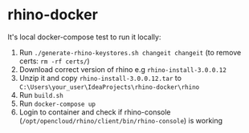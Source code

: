 # rhino-docker

It's local docker-compose test to run it locally:
1. Run `./generate-rhino-keystores.sh changeit changeit` (to remove certs: `rm -rf certs/`)
2. Download correct version of rhino e.g `rhino-install-3.0.0.12`
3. Unzip it and copy `rhino-install-3.0.0.12.tar` to `C:\Users\your_user\IdeaProjects\rhino-docker\rhino`
4. Run `build.sh`
5. Run `docker-compose up`
6. Login to container and check if rhino-console (`/opt/opencloud/rhino/client/bin/rhino-console`) is working
